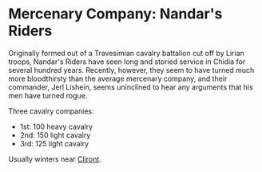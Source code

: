 # Mercenary Company: Nandar's Riders
Originally formed out of a Travesimian cavalry battalion cut off by Lirian troops, Nandar's Riders have seen long and storied service in Chidia for several hundred years. Recently, however, they seem to have turned much more bloodthirsty than the average mercenary company, and their commander, Jerl Lishein, seems uninclined to hear any arguments that his men have turned rogue.

Three cavalry companies:
* 1st: 100 heavy cavalry
* 2nd: 150 light cavalry
* 3rd: 125 light cavalry

Usually winters near [Cliront](../../Cities/Cliront.md).
